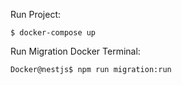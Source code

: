 Run Project:

``
$ docker-compose up
``

Run Migration Docker Terminal:

``
Docker@nestjs$ npm run migration:run
``